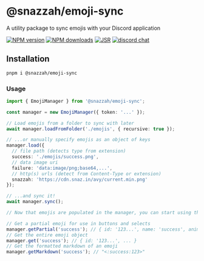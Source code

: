 # @snazzah/emoji-sync

A utility package to sync emojis with your Discord application

[![NPM version](https://img.shields.io/npm/v/@snazzah/emoji-sync?maxAge=3600)](https://www.npmjs.com/package/@snazzah/emoji-sync) [![NPM downloads](https://img.shields.io/npm/dt/@snazzah/emoji-sync?maxAge=3600)](https://www.npmjs.com/package/@snazzah/emoji-sync) [![JSR](https://jsr.io/badges/@snazzah/emoji-sync)](https://jsr.io/@snazzah/emoji-sync) [![discord chat](https://img.shields.io/discord/311027228177727508?logo=discord&logoColor=white)](https://snaz.in/discord)

## Installation

```sh
pnpm i @snazzah/emoji-sync
```

### Usage

```ts
import { EmojiManager } from '@snazzah/emoji-sync';

const manager = new EmojiManager({ token: '...' });

// Load emojis from a folder to sync with later
await manager.loadFromFolder('./emojis', { recursive: true });

// ...or manually specify emojis as an object of keys
manager.load({
  // file path (detects type from extension)
  success: './emojis/success.png',
  // data image uri
  failure: 'data:image/png;base64,...',
  // http(s) urls (detect from Content-Type or extension)
  snazzah: 'https://cdn.snaz.in/avy/current.min.png'
});

// ...and sync it!
await manager.sync();

// Now that emojis are populated in the manager, you can start using them:

// Get a partial emoji for use in buttons and selects
manager.getPartial('success'); // { id: '123...', name: 'success', animated: false }
// Get the entire emoji object
manager.get('success'); // { id: '123...', ... }
// Get the formatted markdown of an emoji
manager.getMarkdown('success'); // "<:success:123>"
```
